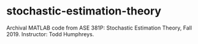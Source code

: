 # stochastic-estimation-theory
Archival MATLAB code from ASE 381P: Stochastic Estimation Theory, Fall 2019. Instructor: Todd Humphreys.
